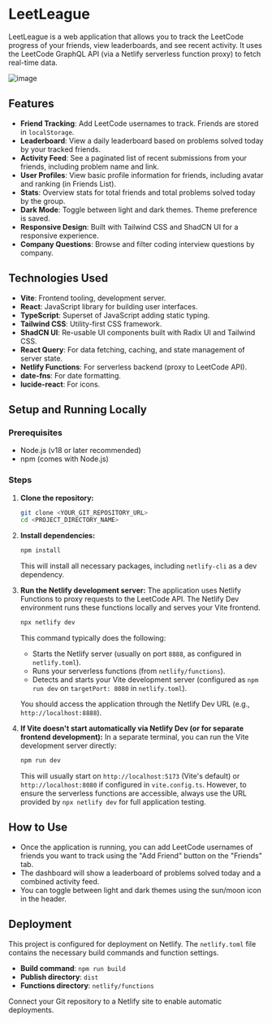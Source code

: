 # LeetLeague

LeetLeague is a web application that allows you to track the LeetCode progress of your friends, view leaderboards, and see recent activity. It uses the LeetCode GraphQL API (via a Netlify serverless function proxy) to fetch real-time data.

![image](https://github.com/user-attachments/assets/9a473d0a-d1b8-4a28-b2a3-c84aac04a703)


## Features

-   **Friend Tracking**: Add LeetCode usernames to track. Friends are stored in `localStorage`.
-   **Leaderboard**: View a daily leaderboard based on problems solved today by your tracked friends.
-   **Activity Feed**: See a paginated list of recent submissions from your friends, including problem name and link.
-   **User Profiles**: View basic profile information for friends, including avatar and ranking (in Friends List).
-   **Stats**: Overview stats for total friends and total problems solved today by the group.
-   **Dark Mode**: Toggle between light and dark themes. Theme preference is saved.
-   **Responsive Design**: Built with Tailwind CSS and ShadCN UI for a responsive experience.
-   **Company Questions**: Browse and filter coding interview questions by company.

## Technologies Used

-   **Vite**: Frontend tooling, development server.
-   **React**: JavaScript library for building user interfaces.
-   **TypeScript**: Superset of JavaScript adding static typing.
-   **Tailwind CSS**: Utility-first CSS framework.
-   **ShadCN UI**: Re-usable UI components built with Radix UI and Tailwind CSS.
-   **React Query**: For data fetching, caching, and state management of server state.
-   **Netlify Functions**: For serverless backend (proxy to LeetCode API).
-   **date-fns**: For date formatting.
-   **lucide-react**: For icons.

## Setup and Running Locally

### Prerequisites

-   Node.js (v18 or later recommended)
-   npm (comes with Node.js)

### Steps

1.  **Clone the repository:**
    ```sh
    git clone <YOUR_GIT_REPOSITORY_URL>
    cd <PROJECT_DIRECTORY_NAME>
    ```

2.  **Install dependencies:**
    ```sh
    npm install
    ```
    This will install all necessary packages, including `netlify-cli` as a dev dependency.

3.  **Run the Netlify development server:**
    The application uses Netlify Functions to proxy requests to the LeetCode API. The Netlify Dev environment runs these functions locally and serves your Vite frontend.
    ```sh
    npx netlify dev
    ```
    This command typically does the following:
    -   Starts the Netlify server (usually on port `8888`, as configured in `netlify.toml`).
    -   Runs your serverless functions (from `netlify/functions`).
    -   Detects and starts your Vite development server (configured as `npm run dev` on `targetPort: 8080` in `netlify.toml`).

    You should access the application through the Netlify Dev URL (e.g., `http://localhost:8888`).

4.  **If Vite doesn't start automatically via Netlify Dev (or for separate frontend development):**
    In a separate terminal, you can run the Vite development server directly:
    ```sh
    npm run dev
    ```
    This will usually start on `http://localhost:5173` (Vite's default) or `http://localhost:8080` if configured in `vite.config.ts`. However, to ensure the serverless functions are accessible, always use the URL provided by `npx netlify dev` for full application testing.

## How to Use

-   Once the application is running, you can add LeetCode usernames of friends you want to track using the "Add Friend" button on the "Friends" tab.
-   The dashboard will show a leaderboard of problems solved today and a combined activity feed.
-   You can toggle between light and dark themes using the sun/moon icon in the header.

## Deployment

This project is configured for deployment on Netlify. The `netlify.toml` file contains the necessary build commands and function settings.
-   **Build command**: `npm run build`
-   **Publish directory**: `dist`
-   **Functions directory**: `netlify/functions`

Connect your Git repository to a Netlify site to enable automatic deployments.
